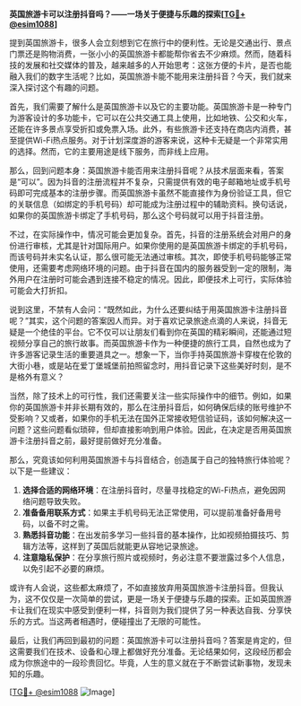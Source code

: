 **英国旅游卡可以注册抖音吗？——一场关于便捷与乐趣的探索[[TG💪+ @esim1088](https://t.me/s/esim1088)]**

提到英国旅游卡，很多人会立刻想到它在旅行中的便利性。无论是交通出行、景点门票还是购物消费，一张小小的英国旅游卡都能帮你省去不少麻烦。然而，随着科技的发展和社交媒体的普及，越来越多的人开始思考：这张方便的卡片，是否也能融入我们的数字生活呢？比如，英国旅游卡能不能用来注册抖音？今天，我们就来深入探讨这个有趣的问题。

首先，我们需要了解什么是英国旅游卡以及它的主要功能。英国旅游卡是一种专门为游客设计的多功能卡，它可以在公共交通工具上使用，比如地铁、公交和火车，还能在许多景点享受折扣或免票入场。此外，有些旅游卡还支持在商店内消费，甚至提供Wi-Fi热点服务。对于计划深度游的游客来说，这种卡无疑是一个非常实用的选择。然而，它的主要用途是线下服务，而非线上应用。

那么，回到问题本身：英国旅游卡能否用来注册抖音呢？从技术层面来看，答案是“可以”。因为抖音的注册流程并不复杂，只需提供有效的电子邮箱地址或手机号码即可完成基本的注册步骤。而英国旅游卡虽然不能直接作为身份验证工具，但它的关联信息（如绑定的手机号码）却可能成为注册过程中的辅助资料。换句话说，如果你的英国旅游卡绑定了手机号码，那么这个号码就可以用于抖音注册。

不过，在实际操作中，情况可能会更加复杂。首先，抖音的注册系统会对用户的身份进行审核，尤其是针对国际用户。如果你使用的是英国旅游卡绑定的手机号码，而该号码并未实名认证，那么很可能无法通过审核。其次，即使手机号码能够正常使用，还需要考虑网络环境的问题。由于抖音在国内的服务器受到一定的限制，海外用户在注册时可能会遇到连接不稳定的情况。因此，即便技术上可行，实际体验可能会大打折扣。

说到这里，不禁有人会问：“既然如此，为什么还要纠结于用英国旅游卡注册抖音呢？”其实，这个问题的答案因人而异。对于喜欢记录旅途点滴的人来说，抖音无疑是一个绝佳的平台。它不仅可以让朋友们看到你在英国的精彩瞬间，还能通过短视频分享自己的旅行故事。而英国旅游卡作为一种便捷的旅行工具，自然也成为了许多游客记录生活的重要道具之一。想象一下，当你手持英国旅游卡穿梭在伦敦的大街小巷，或是站在爱丁堡城堡前拍照留念时，用抖音记录下这些美好时刻，是不是格外有意义？

当然，除了技术上的可行性，我们还需要关注一些实际操作中的细节。例如，如果你的英国旅游卡并非长期有效的，那么在注册抖音后，如何确保后续的账号维护不受影响？又或者，如果你的手机无法在国外正常接收短信验证码，该如何解决这一问题？这些问题看似琐碎，但却直接影响到用户体验。因此，在决定是否用英国旅游卡注册抖音之前，最好提前做好充分准备。

那么，究竟该如何利用英国旅游卡与抖音结合，创造属于自己的独特旅行体验呢？以下是一些建议：

1. **选择合适的网络环境**：在注册抖音时，尽量寻找稳定的Wi-Fi热点，避免因网络问题导致失败。
2. **准备备用联系方式**：如果主手机号码无法正常使用，可以提前准备好备用号码，以备不时之需。
3. **熟悉抖音功能**：在出发前多学习一些抖音的基本操作，比如视频拍摄技巧、剪辑方法等，这样到了英国后就能更从容地记录旅途。
4. **注意隐私保护**：在分享旅行照片或视频时，务必注意不要泄露过多个人信息，以免引起不必要的麻烦。

或许有人会说，这些都太麻烦了，不如直接放弃用英国旅游卡注册抖音。但我认为，这不仅仅是一次简单的尝试，更是一场关于便捷与乐趣的探索。正如英国旅游卡让我们在现实中感受到便利一样，抖音则为我们提供了另一种表达自我、分享快乐的方式。当这两者相遇时，便碰撞出了无限的可能性。

最后，让我们再回到最初的问题：英国旅游卡可以注册抖音吗？答案是肯定的，但这需要我们在技术、设备和心理上都做好充分准备。无论结果如何，这段经历都会成为你旅途中的一段珍贵回忆。毕竟，人生的意义就在于不断尝试新事物，发现未知的乐趣。

[[TG💪+ @esim1088](https://t.me/s/esim1088) ![Image](https://i.postimg.cc/4NQfJmqS/Snipaste-2025-05-13-00-14-12.png)]